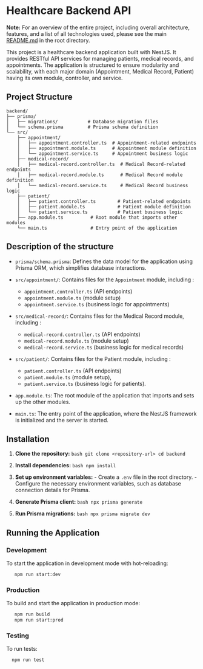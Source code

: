 # Healthcare Backend API

**Note:** For an overview of the entire project, including overall architecture, features, and a list of all technologies used, please see the main [README.md](../README.md) in the root directory.

This project is a healthcare backend application built with NestJS. It provides RESTful API services for managing patients, medical records, and appointments. The application is structured to ensure modularity and scalability, with each major domain (Appointment, Medical Record, Patient) having its own module, controller, and service.

## Project Structure

```plaintext
backend/
├── prisma/
│   ├── migrations/           # Database migration files
│   └── schema.prisma         # Prisma schema definition
└── src/
    ├── appointment/
    │   ├── appointment.controller.ts  # Appointment-related endpoints
    │   ├── appointment.module.ts      # Appointment module definition
    │   └── appointment.service.ts     # Appointment business logic
    ├── medical-record/
    │   ├── medical-record.controller.ts  # Medical Record-related endpoints
    │   ├── medical-record.module.ts      # Medical Record module definition
    │   └── medical-record.service.ts     # Medical Record business logic
    ├── patient/
    │   ├── patient.controller.ts        # Patient-related endpoints
    │   ├── patient.module.ts            # Patient module definition
    │   └── patient.service.ts           # Patient business logic
    ├── app.module.ts          # Root module that imports other modules
    └── main.ts                # Entry point of the application
```

## Description of the structure
- `prisma/schema.prisma`: Defines the data model for the application using Prisma ORM, which simplifies database interactions.

- `src/appointment/`: Contains files for the `Appointment` module, including :
  - `appointment.controller.ts` (API endpoints)
  - `appointment.module.ts` (module setup)
  - `appointment.service.ts` (business logic for appointments)

- `src/medical-record/`: Contains files for the Medical Record module, including :
  - `medical-record.controller.ts` (API endpoints)
  - `medical-record.module.ts` (module setup)
  - `medical-record.service.ts` (business logic for medical records)

- `src/patient/`: Contains files for the Patient module, including : 
  - `patient.controller.ts` (API endpoints) 
  - `patient.module.ts` (module setup), 
  - `patient.service.ts` (business logic for patients).

- `app.module.ts`: The root module of the application that imports and sets up the other modules.

- `main.ts`: The entry point of the application, where the NestJS framework is initialized and the server is started.


## Installation

  1. **Clone the repository:** 
    ```bash
    git clone <repository-url>
    cd backend
    ```

  2. **Install dependencies:**
    ```bash
    npm install
    ```

  3. **Set up environment variables:**
    - Create a `.env` file in the root directory.
    - Configure the necessary environment variables, such as database connection details for Prisma.

  4. **Generate Prisma client:**
    ```bash
    npx prisma generate
    ```

  5. **Run Prisma migrations:**
    ```bash
    npx prisma migrate dev
    ```

## Running the Application

### Development
To start the application in development mode with hot-reloading:

 ```bash
    npm run start:dev
  ```

### Production
To build and start the application in production mode:

 ```bash
    npm run build
    npm run start:prod
  ```

### Testing 
To run tests:
 ```bash
   npm run test
  ```
